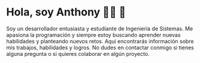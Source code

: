 # Hola, soy Anthony 👨‍💻 👋 
Soy un desarrollador entusiasta y estudiante de Ingeniería de Sistemas. Me apasiona la programación y siempre estoy buscando aprender nuevas habilidades y planteando nuevos retos. Aquí encontrarás información sobre mis trabajos, habilidades y logros. No dudes en contactar conmigo si tienes alguna pregunta o si quieres colaborar en algún proyecto.
